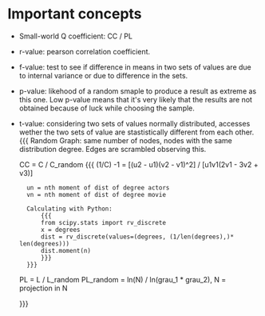 # Important concepts
* Small-world Q coefficient: CC / PL
* r-value: pearson correlation coefficient.
* f-value: test to see if difference in means in two sets of values are due to
  internal variance or due to difference in the sets.
* p-value: likehood of a random smaple to produce a result as extreme as this
  one. Low p-value means that it's very likely that the results are not
  obtained because of luck while choosing the sample.
* t-value: considering two sets of values normally distributed, accesses wether
  the two sets of value are stastistically different from each other.
    {{{
    Random Graph: same number of nodes, nodes with the same distribution
    degree. Edges are scrambled observing this.

    CC = C / C_random
        {{{
        (1/C) -1 = [(u2 - u1)(v2 - v1)^2] / [u1v1(2v1 - 3v2 + v3)]

        un = nth moment of dist of degree actors
        vn = nth moment of dist of degree movie

        Calculating with Python:
            {{{
            from scipy.stats import rv_discrete
            x = degrees
            dist = rv_discrete(values=(degrees, (1/len(degrees),)* len(degrees)))
            dist.moment(n)
            }}}
        }}}

    PL = L / L_random
    PL_random = ln(N) / ln(grau_1 * grau_2), N = projection in N

    }}}
